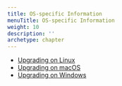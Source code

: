 ```yaml
---
title: OS-specific Information
menuTitle: OS-specific Information
weight: 10
description: ''
archetype: chapter
---
```

- [Upgrading on Linux](upgrading-on-linux.md)
- [Upgrading on macOS](upgrading-on-macos.md)
- [Upgrading on Windows](upgrading-on-windows.md)
